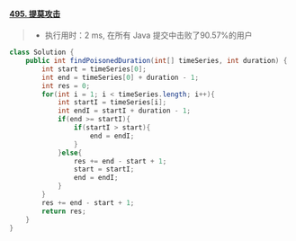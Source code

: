 #### [495. 提莫攻击](https://leetcode-cn.com/problems/teemo-attacking/)

> - 执行用时：2 ms, 在所有 Java 提交中击败了90.57%的用户

```java
class Solution {
    public int findPoisonedDuration(int[] timeSeries, int duration) {
        int start = timeSeries[0];
        int end = timeSeries[0] + duration - 1;
        int res = 0;
        for(int i = 1; i < timeSeries.length; i++){
            int startI = timeSeries[i];
            int endI = startI + duration - 1;
            if(end >= startI){
                if(startI > start){
                    end = endI;
                }
            }else{
                res += end - start + 1;
                start = startI;
                end = endI;
            }
        }
        res += end - start + 1;
        return res;
    }
}
```

